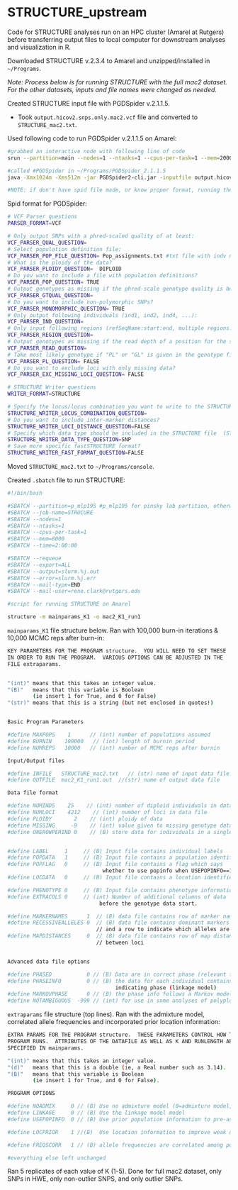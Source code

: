STRUCTURE\_upstream
================

Code for STRUCTURE analyses run on an HPC cluster (Amarel at Rutgers) before transferring output files to local computer for downstream analyses and visualization in R.

Downloaded STRUCTURE v.2.3.4 to Amarel and unzipped/installed in `~/Programs`.

*Note: Process below is for running STRUCTURE with the full mac2 dataset. For the other datasets, inputs and file names were changed as needed.*

Created STRUCTURE input file with PGDSpider v.2.1.1.5.

-   Took `output.hicov2.snps.only.mac2.vcf` file and converted to `STRUCTURE_mac2.txt`.

Used following code to run PGDSpider v.2.1.1.5 on Amarel:

``` bash
#grabbed an interactive node with following line of code
srun --partition=main --nodes=1 --ntasks=1 --cpus-per-task=1 --mem=2000 --time=00:30:00 --export=ALL --pty bash -i

#called #PGDSpider in ~/Programs/PGDSpider_2.1.1.5
java -Xmx1024m -Xms512m -jar PGDSpider2-cli.jar -inputfile output.hicov2.snps.only.mac2.vsc -inputformat VCF -outputfile STRUCTURE_mac2.txt -outputformat STRUCTURE -spid VCF_STRUCTURE.spid

#NOTE: if don't have spid file made, or know proper format, running the previous line of code without the -spid argument will generate a template spid file to modify as needed
```

Spid format for PGDSpider:

``` bash
# VCF Parser questions
PARSER_FORMAT=VCF

# Only output SNPs with a phred-scaled quality of at least:
VCF_PARSER_QUAL_QUESTION=
# Select population definition file:
VCF_PARSER_POP_FILE_QUESTION= Pop_assignments.txt #txt file with indv names in one column and pop assignment (Pop_1, etc.) in next (no headers, tab-delimited)
# What is the ploidy of the data?
VCF_PARSER_PLOIDY_QUESTION=  DIPLOID
# Do you want to include a file with population definitions?
VCF_PARSER_POP_QUESTION= TRUE
# Output genotypes as missing if the phred-scale genotype quality is below:
VCF_PARSER_GTQUAL_QUESTION=
# Do you want to include non-polymorphic SNPs?
VCF_PARSER_MONOMORPHIC_QUESTION= TRUE
# Only output following individuals (ind1, ind2, ind4, ...):
VCF_PARSER_IND_QUESTION=
# Only input following regions (refSeqName:start:end, multiple regions: whitespace separated):
VCF_PARSER_REGION_QUESTION=
# Output genotypes as missing if the read depth of a position for the sample is below:
VCF_PARSER_READ_QUESTION=
# Take most likely genotype if "PL" or "GL" is given in the genotype field?
VCF_PARSER_PL_QUESTION= FALSE
# Do you want to exclude loci with only missing data?
VCF_PARSER_EXC_MISSING_LOCI_QUESTION= FALSE

# STRUCTURE Writer questions
WRITER_FORMAT=STRUCTURE

# Specify the locus/locus combination you want to write to the STRUCTURE file:
STRUCTURE_WRITER_LOCUS_COMBINATION_QUESTION=
# Do you want to include inter-marker distances?
STRUCTURE_WRITER_LOCI_DISTANCE_QUESTION=FALSE
# Specify which data type should be included in the STRUCTURE file  (STRUCTURE can only analyze one data type per file):
STRUCTURE_WRITER_DATA_TYPE_QUESTION=SNP
# Save more specific fastSTRUCTURE format?
STRUCTURE_WRITER_FAST_FORMAT_QUESTION=FALSE
```

Moved `STRUCTURE_mac2.txt` to `~/Programs/console`.

Created `.sbatch` file to run STRUCTURE:

``` bash
#!/bin/bash

#SBATCH --partition=p_mlp195 #p_mlp195 for pinsky lab partition, otherwise use main (or EOAS or E&E)
#SBATCH --job-name=STRUCURE
#SBATCH --nodes=1
#SBATCH --ntasks=1
#SBATCH --cpus-per-task=1
#SBATCH --mem=8000
#SBATCH --time=2:00:00

#SBATCH --requeue
#SBATCH --export=ALL
#SBATCH --output=slurm.%j.out
#SBATCH --error=slurm.%j.err
#SBATCH --mail-type=END
#SBATCH --mail-user=rene.clark@rutgers.edu

#script for running STRUCTURE on Amarel

structure -m mainparams_K1 -o mac2_K1_run1
```

`mainparams_K1` file structure below. Ran with 100,000 burn-in iterations & 10,000 MCMC reps after burn-in:

``` bash
KEY PARAMETERS FOR THE PROGRAM structure.  YOU WILL NEED TO SET THESE
IN ORDER TO RUN THE PROGRAM.  VARIOUS OPTIONS CAN BE ADJUSTED IN THE
FILE extraparams.


"(int)" means that this takes an integer value.
"(B)"   means that this variable is Boolean
        (ie insert 1 for True, and 0 for False)
"(str)" means that this is a string (but not enclosed in quotes!)


Basic Program Parameters

#define MAXPOPS    1      // (int) number of populations assumed
#define BURNIN    100000   // (int) length of burnin period
#define NUMREPS   10000   // (int) number of MCMC reps after burnin

Input/Output files

#define INFILE   STRUCTURE_mac2.txt   // (str) name of input data file
#define OUTFILE  mac2_K1_run1.out  //(str) name of output data file

Data file format

#define NUMINDS    25    // (int) number of diploid individuals in data file
#define NUMLOCI    4212    // (int) number of loci in data file
#define PLOIDY       2    // (int) ploidy of data
#define MISSING     -9    // (int) value given to missing genotype data
#define ONEROWPERIND 0    // (B) store data for individuals in a single line


#define LABEL     1     // (B) Input file contains individual labels
#define POPDATA   1     // (B) Input file contains a population identifier
#define POPFLAG   0     // (B) Input file contains a flag which says
                              whether to use popinfo when USEPOPINFO==1
#define LOCDATA   0     // (B) Input file contains a location identifier

#define PHENOTYPE 0     // (B) Input file contains phenotype information
#define EXTRACOLS 0     // (int) Number of additional columns of data
                             before the genotype data start.

#define MARKERNAMES      1  // (B) data file contains row of marker names
#define RECESSIVEALLELES 0  // (B) data file contains dominant markers (eg AFLPs)
                            // and a row to indicate which alleles are recessive
#define MAPDISTANCES     0  // (B) data file contains row of map distances
                            // between loci


Advanced data file options

#define PHASED           0 // (B) Data are in correct phase (relevant for linkage model only)
#define PHASEINFO        0 // (B) the data for each individual contains a line
                                  indicating phase (linkage model)
#define MARKOVPHASE      0 // (B) the phase info follows a Markov model.
#define NOTAMBIGUOUS  -999 // (int) for use in some analyses of polyploid data
```

`extraparams` file structure (top lines). Ran with the admixture model, correlated allele frequencies and incorporated prior location information:

``` bash
EXTRA PARAMS FOR THE PROGRAM structure.  THESE PARAMETERS CONTROL HOW THE
PROGRAM RUNS.  ATTRIBUTES OF THE DATAFILE AS WELL AS K AND RUNLENGTH ARE
SPECIFIED IN mainparams.

"(int)" means that this takes an integer value.
"(d)"   means that this is a double (ie, a Real number such as 3.14).
"(B)"   means that this variable is Boolean
        (ie insert 1 for True, and 0 for False).

PROGRAM OPTIONS

#define NOADMIX     0 // (B) Use no admixture model (0=admixture model, 1=no-admix)
#define LINKAGE     0 // (B) Use the linkage model model
#define USEPOPINFO  0 // (B) Use prior population information to pre-assign individuals to clusters

#define LOCPRIOR    1 //(B)  Use location information to improve weak data (LOCISPOP = 1)

#define FREQSCORR   1 // (B) allele frequencies are correlated among pops

#everything else left unchanged
```

Ran 5 replicates of each value of K (1-5). Done for full mac2 dataset, only SNPs in HWE, only non-outlier SNPS, and only outlier SNPs.
